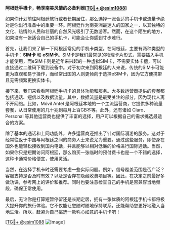 **阿根廷手機卡，畅享南美风情的必备利器[[TG💪+ @esim1088](https://t.me/s/esim1088)]**

如果你计划前往阿根廷旅行或者长期居住，那么选择一张合适的手机卡或流量卡绝对是你出行准备中的重要一环。阿根廷作为南美洲最迷人的国家之一，以其独特的文化、热情的人民和壮丽的自然风光吸引了无数游客。然而，在这个陌生的地方，如果没有一张适合自己的手机卡，可能会让你感到寸步难行。

首先，让我们来了解一下阿根廷常见的手机卡类型。在阿根廷，主要有两种类型的手机卡：**SIM卡** 和 **eSIM卡**。SIM卡是我们最常见的物理卡片形式，需要插入手机才能使用，而eSIM卡则是近年来兴起的一种虚拟SIM卡，不需要实体卡槽，可以直接通过二维码下载到设备中。对于初次来到阿根廷的人来说，传统的SIM卡可能更为直观和易于操作，而经常出国的人则更倾向于选择eSIM卡，因为它方便携带且无需频繁更换实体卡。

接下来，我们来看看阿根廷手机卡的具体功能和服务。大多数运营商提供的套餐都包括通话、短信以及数据流量。其中，数据流量是最受关注的部分，因为现代人离不开网络。比如，Móvil Antel 是阿根廷本地的一个主流运营商，它提供多种流量套餐，从日常使用的几十兆到每月上百GB不等。此外，还有诸如 Claro、Personal 等其他运营商也提供了丰富的选择，用户可以根据自己的需求挑选最适合的方案。

除了基本的通话和上网功能外，许多运营商还推出了针对国际漫游的服务。这对于经常往返于中国与阿根廷之间的商务人士来说尤为重要。通过这些服务，即使身在国外也能轻松接收到国内电话，并且能够以相对低廉的价格进行国际通话。当然，如果你只是短期访问阿根廷，那么购买一张临时的预付费卡也是一个不错的选择，这种卡通常价格便宜，使用灵活。

当然，在选择手机卡时还需要考虑一些实际问题。例如，信号覆盖范围是否广泛？客服支持是否及时有效？以及是否存在隐藏收费项目等。因此，在决定之前最好多做功课，参考网上的评价和推荐。同时也要注意检查自己的手机是否兼容当地频段，确保正常使用。

最后，无论你是打算短暂停留还是长期定居，拥有一张优质的阿根廷手机卡都将极大提升你的旅行体验。它不仅能让您随时随地保持联系，还能帮助您更好地融入当地生活。所以，赶紧为自己挑选一款称心如意的手机卡吧！

[[TG💪+ @esim1088](https://t.me/s/esim1088) ![Image](https://i.postimg.cc/4NQfJmqS/Snipaste-2025-05-13-00-14-12.png)]